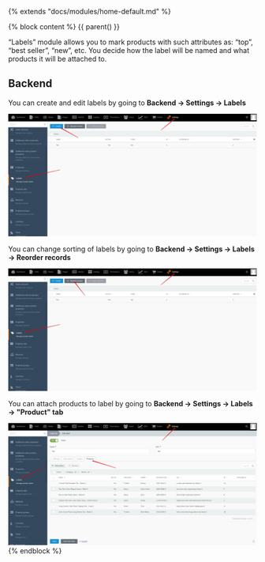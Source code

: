 {% extends "docs/modules/home-default.md" %}

{% block content %}
{{ parent() }}

“Labels” module allows you to mark products with such attributes as: “top”, “best seller”, “new”, etc.
You decide how the label will be named and what products it will be attached to.

## Backend

You can create and edit labels by going to **Backend -> Settings -> Labels**

![](./../../assets/images/backend-label-1.png)

You can change sorting of labels by going to **Backend -> Settings -> Labels -> Reorder records**

![](./../../assets/images/backend-label-2.png)

You can attach products to label by going to **Backend -> Settings -> Labels -> "Product" tab**

![](./../../assets/images/backend-label-3.png)
{% endblock %}
